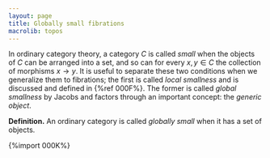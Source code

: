 ```yaml
---
layout: page
title: Globally small fibrations
macrolib: topos
---
```


In ordinary category theory, a category $C$ is called *small* when the objects
of $C$ can be arranged into a set, and so can for every $x,y\in C$ the
collection of morphisms $x\to y$. It is useful to separate these two conditions
when we generalize them to fibrations; the first is called *local smallness*
and is discussed and defined in {%ref 000F%}. The former is called *global
smallness* by Jacobs and factors through an important concept: the *generic object*.

**Definition.** An ordinary category is called *globally small* when it has a set of objects.

{%import 000K%}
